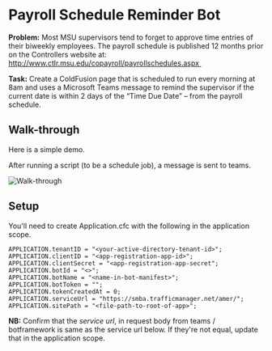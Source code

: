 # Payroll Schedule Reminder Bot

**Problem:** Most MSU supervisors tend to forget to approve time entries of their biweekly employees.  The payroll schedule is published 12 months prior on the Controllers website at:
http://www.ctlr.msu.edu/copayroll/payrollschedules.aspx 

**Task:** Create a ColdFusion page that is scheduled to run every morning at 8am and uses a Microsoft Teams message to remind the supervisor if the current date is within 2 days of the “Time Due Date” – from the payroll schedule.


## Walk-through
Here is a simple demo.

After running a script (to be a schedule job), a message is sent to teams.

<img src="./assets/payroll-schedule-bot.gif" alt="Walk-through">

## Setup

You'll need to create Application.cfc with the following in the application scope.

```
APPLICATION.tenantID = "<your-active-directory-tenant-id>";
APPLICATION.clientID = "<app-registration-app-id>";
APPLICATION.clientSecret = "<app-registration-app-secret";
APPLICATION.botId = "<>";
APPLICATION.botName = "<name-in-bot-manifest>";
APPLICATION.botToken = "";
APPLICATION.tokenCreatedAt = 0;
APPLICATION.serviceUrl = "https://smba.trafficmanager.net/amer/";
APPLICATION.sitePath = "<file-path-to-root-of-app>";
```

**NB:** Confirm that the *service url*, in request body from teams / botframework is same as the service url below. If they're not equal, update that in the application scope.